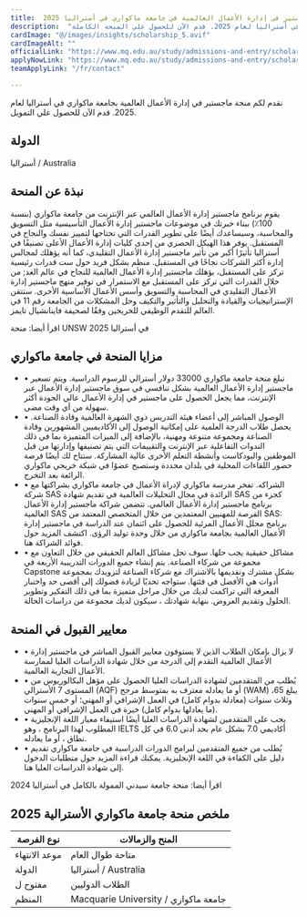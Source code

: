 ```yaml
---
title:  ماجستير في إدارة الأعمال العالمية في جامعة ماكواري في أستراليا 2025 
description:  "نقدم لكم منحة ماجستير في إدارة الأعمال العالمية بجامعة ماكواري في أستراليا لعام 2025. قدم الآن للحصول علي المنحة الكاملة." 
cardImage: "@/images/insights/scholarship_5.avif" 
cardImageAlt: "" 
officialLink: "https://www.mq.edu.au/study/admissions-and-entry/scholarships" 
applyNowLink: "https://www.mq.edu.au/study/admissions-and-entry/scholarships" 
teamApplyLink: "/fr/contact"

---
```


نقدم لكم منحة ماجستير في إدارة الأعمال العالمية بجامعة ماكواري في أستراليا لعام 2025. قدم الآن للحصول علي التمويل.

## الدولة

أستراليا / Australia

## نبذة عن المنحة

يقوم برنامج ماجستير إدارة الأعمال العالمي عبر الإنترنت من جامعة ماكواري (بنسبة 100٪) ببناء خبرتك في موضوعات ماجستير إدارة الأعمال التأسيسية مثل التسويق والمحاسبة، وسيساعدك أيضًا على تطوير القدرات التي تحتاجها لتمييز نفسك والنجاح في المستقبل. يوفر هذا الهيكل الحصري من إحدى كليات إدارة الأعمال الأعلى تصنيفًا في أستراليا تأثيرًا أكبر من تأثير ماجستير إدارة الأعمال التقليدي، كما أنه يؤهلك لمجالس إدارة أكثر الشركات نجاحًا في المستقبل. منظم بشكل فريد حول ست قدرات رئيسية تركز على المستقبل، يؤهلك ماجستير إدارة الأعمال العالمية للنجاح في عالم الغد; من خلال القدرات التي تركز على المستقبل مع الاستمرار في توفير منهج ماجستير إدارة الأعمال التقليدي في المحاسبة والتسويق وأسس الأعمال الأساسية الأخرى. ستتقن الإستراتيجيات والقيادة والتحليل والتأثير والتكيف وحل المشكلات من الجامعة رقم 11 في العالم للتقدم الوظيفي للخريجين وفقًا لصحيفة فاينانشيال تايمز.

اقرأ أيضا: منحة UNSW في أستراليا 2025

## مزايا المنحة في جامعة ماكواري

- • تبلغ منحة جامعة ماكواري 33000 دولار أسترالي للرسوم الدراسية. ويتم تسعير ماجستير إدارة الأعمال العالمية بشكل تنافسي في سوق ماجستير إدارة الأعمال عبر الإنترنت، مما يجعل الحصول على ماجستير في إدارة الأعمال عالي الجودة أكثر سهولة من أي وقت مضى.
- • الوصول المباشر إلى أعضاء هيئة التدريس ذوي الشهرة العالمية وقادة الصناعة. يحصل طلاب الدرجة العلمية على إمكانية الوصول إلى الأكاديميين المشهورين وقادة الصناعة ومجموعة متنوعة ومهنية، بالإضافة إلى الميزات المتميزة بما في ذلك الندوات التفاعلية عبر الإنترنت والتقييمات التي يتم تصنيفها وإدارتها من قبل الموظفين والبودكاست وأنشطة التعلم الأخرى عالية المشاركة. ستتاح لك أيضًا فرصة حضور اللقاءات المحلية في بلدان محددة وستصبح عضوًا في شبكة خريجي ماكواري الرائعة بعد التخرج.
- • الشراكه. تفخر مدرسة ماكواري لإدراة الأعمال في جامعة ماكواري بشراكتها مع شركة SAS الرائدة في مجال التحليلات العالمية في تقديم شهادة SAS كجزء من برنامج ماجستير إدارة الأعمال العالمي. تتضمن شراكة ماجستير إدارة الأعمال العالمية SAS الفرصة للمهنيين المعتمدين من خلال المتخصص المعتمد من SAS: برنامج محلل الأعمال المرئية للحصول على ائتمان عند الدراسة في ماجستير إدارة الأعمال العالمية بجامعة ماكواري من خلال وحدة توليد الرؤى. اكتشف المزيد حول فوائد الشراكة هنا.
- • مشاكل حقيقية يجب حلها. سوف تحل مشاكل العالم الحقيقي من خلال التعاون مع مجموعة من شركاء الصناعة. يتم إنشاء جميع الدورات التدريبية الأربعة في Capstone بشكل مشترك وتقديمها بالاشتراك مع شركاء الصناعة لتزويدك بمجموعة أدوات هي الأفضل في فئتها. ستواجه تحديًا لزيادة فضولك إلى أقصى حد واختبار المعرفة التي تراكمت لديك من خلال مراحل متميزة بما في ذلك التفكير وتطوير الحلول وتقديم العروض. بنهاية شهادتك ، سيكون لديك مجموعة من دراسات الحالة.

## معايير القبول في المنحة

- • لا يزال بإمكان الطلاب الذين لا يستوفون معايير القبول المباشر في ماجستير إدارة الأعمال العالمية التقدم إلى الدرجة من خلال شهادة الدراسات العليا لممارسة الأعمال التجارية العالمية.
- • يُطلب من المتقدمين لشهادة الدراسات العليا الحصول على مؤهل البكالوريوس من المستوى 7 الأسترالي (AQF) أو ما يعادله معترف به بمتوسط مرجح (WAM) يبلغ 65، وثلاث سنوات (معادلة بدوام كامل) في العمل الإشرافي أو المهني؛ أو خمس سنوات (ما يعادلها بدوام كامل) خبرة في العمل الإشرافي أو المهني.
- • يجب على المتقدمين لشهادة الدراسات العليا أيضًا استيفاء معيار اللغة الإنجليزية المطلوب لهذا البرنامج ، وهو IELTS أكاديمي 7.0 بشكل عام بحد أدنى 6.0 في كل نطاق ، أو ما يعادله.
- • يُطلب من جميع المتقدمين لبرامج الدورات الدراسية في جامعة ماكواري تقديم دليل على الكفاءة في اللغة الإنجليزية. يمكنك قراءة المزيد حول متطلبات الدخول إلى شهادة الدراسات العليا هنا.

اقرأ أيضا: منحة جامعة سيدني الممولة بالكامل في أستراليا 2024

## ملخص منحة جامعة ماكواري الأسترالية 2025

| نوع الفرصة | المنح والزمالات |
| --- | --- |
| موعد الانتهاء | متاحة طوال العام |
| الدولة | أستراليا / Australia |
| مفتوح ل | الطلاب الدوليين |
| المنظم | Macquarie University / جامعة ماكواري |


